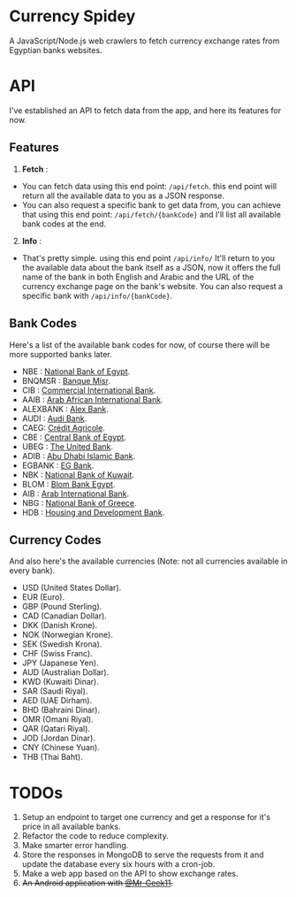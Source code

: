 # Currency Spidey

A JavaScript/Node.js web crawlers to fetch currency exchange rates from Egyptian banks websites.

# API

I've established an API to fetch data from the app, and here its features for now.

## Features

1. **Fetch** :

* You can fetch data using this end point: ```/api/fetch```.
this end point will return all the available data to you as a JSON response.
* You can also request a specific bank to get data from, you can achieve that using this end point: ```/api/fetch/{bankCode}``` and I'll list all available bank codes at the end.

2. **Info** :

* That's pretty simple. using this end point ```/api/info/``` It'll return to you the available data about the bank itself as a JSON, now it offers the full name of the bank in both English and Arabic and the URL of the currency exchange page on the bank's website. You can also request a specific bank with ```/api/info/{bankCode}```.

## Bank Codes

Here's a list of the available bank codes for now, of course there will be more supported banks later.

* NBE : [National Bank of Egypt](https://www.nbe.com.eg/en/ExchangeRate.aspx).
* BNQMSR : [Banque Misr](http://www.banquemisr.com/en/exchangerates).
* CIB : [Commercial International Bank](https://www.cibeg.com/English/Pages/CIBCurrencies.aspx).
* AAIB : [Arab African International Bank](https://aaib.com/en/rates).
* ALEXBANK : [Alex Bank](https://www.alexbank.com/En/Home/exchangerates).
* AUDI : [Audi Bank](http://www.bankaudi.com.eg/egypt/fx-rates).
* CAEG: [Crédit Agricole](https://www.ca-egypt.com/en/digital-services).
* CBE : [Central Bank of Egypt](https://www.cbe.org.eg/en/EconomicResearch/Statistics/Pages/OfficialRatesListing.aspx).
* UBEG : [The United Bank](https://www.theubeg.com/ub-services/foreign-currency-exchange).
* ADIB : [Abu Dhabi Islamic Bank](https://www.adib.eg/Foreign-Currencies).
* EGBANK : [EG Bank](https://www.eg-bank.com/En/ExchangeRate).
* NBK : [National Bank of Kuwait](https://www.nbk.com/egypt/personal/currency-rates.html).
* BLOM : [Blom Bank Egypt](https://www.blombankegypt.com/BlomEgypt/Exchange-rates).
* AIB : [Arab International Bank](https://aib.com.eg).
* NBG : [National Bank of Greece](http://www.nbg.com.eg/en/exchange-rates).
* HDB : [Housing and Development Bank](https://www.hdb-egy.com/index.php/currency-exchange).

## Currency Codes

And also here's the available currencies (Note: not all currencies available in every bank).

* USD (United States Dollar).
* EUR (Euro).
* GBP (Pound Sterling).
* CAD (Canadian Dollar).
* DKK (Danish Krone).
* NOK (Norwegian Krone).
* SEK (Swedish Krona).
* CHF (Swiss Franc).
* JPY (Japanese Yen).
* AUD (Australian Dollar).
* KWD (Kuwaiti Dinar).
* SAR (Saudi Riyal).
* AED (UAE Dirham).
* BHD (Bahraini Dinar).
* OMR (Omani Riyal).
* QAR (Qatari Riyal).
* JOD (Jordan Dinar).
* CNY (Chinese Yuan).
* THB (Thai Baht).

# TODOs

1. Setup an endpoint to target one currency and get a response for it's price in all available banks.
2. Refactor the code to reduce complexity.
3. Make smarter error handling.
4. Store the responses in MongoDB to serve the requests from it and update the database every six hours with a cron-job.
5. Make a web app based on the API to show exchange rates.
6. ~~An Android application with [@Mr-Geek11](https://github.com/Mr-Geek11).~~